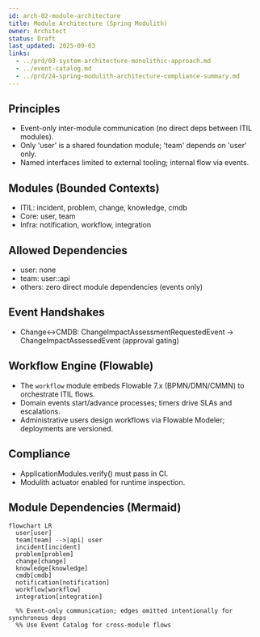 ```yaml
---
id: arch-02-module-architecture
title: Module Architecture (Spring Modulith)
owner: Architect
status: Draft
last_updated: 2025-09-03
links:
  - ../prd/03-system-architecture-monolithic-approach.md
  - ../event-catalog.md
  - ../prd/24-spring-modulith-architecture-compliance-summary.md
---
```


## Principles

- Event-only inter-module communication (no direct deps between ITIL modules).
- Only 'user' is a shared foundation module; 'team' depends on 'user' only.
- Named interfaces limited to external tooling; internal flow via events.

## Modules (Bounded Contexts)

- ITIL: incident, problem, change, knowledge, cmdb
- Core: user, team
- Infra: notification, workflow, integration

## Allowed Dependencies

- user: none
- team: user::api
- others: zero direct module dependencies (events only)

## Event Handshakes

- Change↔CMDB: ChangeImpactAssessmentRequestedEvent → ChangeImpactAssessedEvent (approval gating)

## Workflow Engine (Flowable)

- The `workflow` module embeds Flowable 7.x (BPMN/DMN/CMMN) to orchestrate ITIL flows.
- Domain events start/advance processes; timers drive SLAs and escalations.
- Administrative users design workflows via Flowable Modeler; deployments are versioned.

## Compliance

- ApplicationModules.verify() must pass in CI.
- Modulith actuator enabled for runtime inspection.

## Module Dependencies (Mermaid)

```mermaid
flowchart LR
  user[user]
  team[team] -->|api| user
  incident[incident]
  problem[problem]
  change[change]
  knowledge[knowledge]
  cmdb[cmdb]
  notification[notification]
  workflow[workflow]
  integration[integration]

  %% Event-only communication; edges omitted intentionally for synchronous deps
  %% Use Event Catalog for cross-module flows
```
